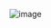 ![image](https://github.com/mlatona17/ZenPulse-Ecommerce-Analysis/assets/67985288/7a0bb74b-46e2-48d1-b13b-1d44e251aab2)

